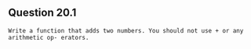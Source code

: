 ## Question 20.1
```
Write a function that adds two numbers. You should not use + or any arithmetic op- erators.
```